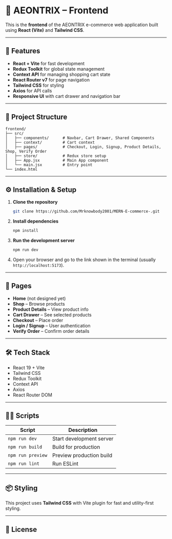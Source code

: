 # 🎨 AEONTRIX – Frontend

This is the **frontend** of the AEONTRIX e-commerce web application built using **React (Vite)** and **Tailwind CSS**.

---

## 🚀 Features

- **React + Vite** for fast development
- **Redux Toolkit** for global state management
- **Context API** for managing shopping cart state
- **React Router v7** for page navigation
- **Tailwind CSS** for styling
- **Axios** for API calls
- **Responsive UI** with cart drawer and navigation bar

---

## 📂 Project Structure

```
frontend/
├── src/
│   ├── components/      # Navbar, Cart Drawer, Shared Components
│   ├── context/         # Cart context
│   ├── pages/           # Checkout, Login, Signup, Product Details, Shop, Verify Order
│   ├── store/           # Redux store setup
│   ├── App.jsx          # Main App component
│   └── main.jsx         # Entry point
└── index.html
```

---

## ⚙️ Installation & Setup

1. **Clone the repository**

   ```bash
   git clone https://github.com/Mrknowbody2001/MERN-E-commerce-.git

   ```

2. **Install dependencies**

   ```bash
   npm install
   ```

3. **Run the development server**

   ```bash
   npm run dev
   ```

4. Open your browser and go to the link shown in the terminal (usually `http://localhost:5173`).

---

## 📄 Pages

- **Home** (not designed yet)
- **Shop** – Browse products
- **Product Details** – View product info
- **Cart Drawer** – See selected products
- **Checkout** – Place order
- **Login / Signup** – User authentication
- **Verify Order** – Confirm order details

---

## 🛠️ Tech Stack

- React 19 + Vite
- Tailwind CSS
- Redux Toolkit
- Context API
- Axios
- React Router DOM

---

## 🧑‍💻 Scripts

| Script            | Description              |
| ----------------- | ------------------------ |
| `npm run dev`     | Start development server |
| `npm run build`   | Build for production     |
| `npm run preview` | Preview production build |
| `npm run lint`    | Run ESLint               |

---

## 📦 Styling

This project uses **Tailwind CSS** with Vite plugin for fast and utility-first styling.

---

## 📜 License

<!-- This project is licensed under the MIT License. -->
